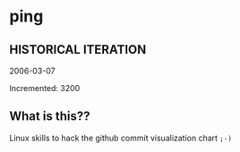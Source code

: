 # ping

## HISTORICAL ITERATION
2006-03-07

Incremented: 3200

## What is this?? 
Linux skills to hack the github commit visualization chart `;-)`
